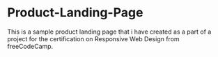 # Product-Landing-Page
This is a sample product landing page that i have created as a part of a project for the certification on Responsive Web Design from freeCodeCamp.
